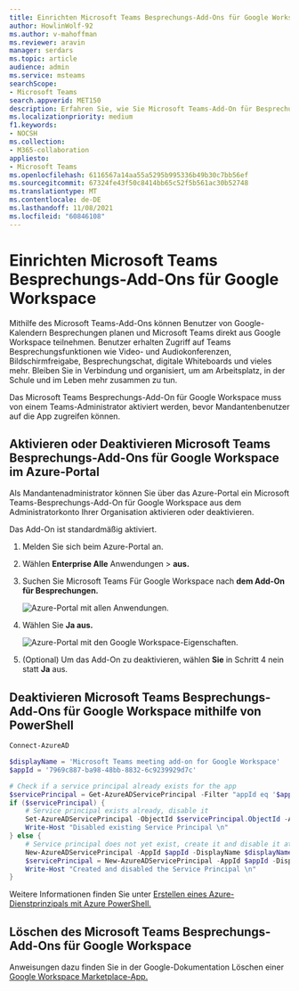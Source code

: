 ```yaml
---
title: Einrichten Microsoft Teams Besprechungs-Add-Ons für Google Workspace
author: HowlinWolf-92
ms.author: v-mahoffman
ms.reviewer: aravin
manager: serdars
ms.topic: article
audience: admin
ms.service: msteams
searchScope:
- Microsoft Teams
search.appverid: MET150
description: Erfahren Sie, wie Sie Microsoft Teams-Add-On für Besprechungen für Google Workspace einrichten.
ms.localizationpriority: medium
f1.keywords:
- NOCSH
ms.collection:
- M365-collaboration
appliesto:
- Microsoft Teams
ms.openlocfilehash: 6116567a14aa55a5295b995336b49b30c7bb56ef
ms.sourcegitcommit: 67324fe43f50c8414bb65c52f5b561ac30b52748
ms.translationtype: MT
ms.contentlocale: de-DE
ms.lasthandoff: 11/08/2021
ms.locfileid: "60846108"
---
```

# <a name="set-up-microsoft-teams-meeting-add-on-for-google-workspace"></a>Einrichten Microsoft Teams Besprechungs-Add-Ons für Google Workspace

Mithilfe des Microsoft Teams-Add-Ons können Benutzer von Google-Kalendern Besprechungen planen und Microsoft Teams direkt aus Google Workspace teilnehmen. Benutzer erhalten Zugriff auf Teams Besprechungsfunktionen wie Video- und Audiokonferenzen, Bildschirmfreigabe, Besprechungschat, digitale Whiteboards und vieles mehr. Bleiben Sie in Verbindung und organisiert, um am Arbeitsplatz, in der Schule und im Leben mehr zusammen zu tun.

Das Microsoft Teams Besprechungs-Add-On für Google Workspace muss von einem Teams-Administrator aktiviert werden, bevor Mandantenbenutzer auf die App zugreifen können.

## <a name="enable-or-disable-microsoft-teams-meeting-add-on-for-google-workspace-in-the-azure-portal"></a>Aktivieren oder Deaktivieren Microsoft Teams Besprechungs-Add-Ons für Google Workspace im Azure-Portal

Als Mandantenadministrator können Sie über das Azure-Portal ein Microsoft Teams-Besprechungs-Add-On für Google Workspace aus dem Administratorkonto Ihrer Organisation aktivieren oder deaktivieren.

Das Add-On ist standardmäßig aktiviert.

1. Melden Sie sich beim Azure-Portal an.

2. Wählen **Enterprise Alle** Anwendungen  >  **aus.**

3. Suchen Sie Microsoft Teams Für Google Workspace nach **dem Add-On für Besprechungen.**

   ![Azure-Portal mit allen Anwendungen.](media/aad-add-google-workspace.png)

4. Wählen Sie **Ja aus.**

   ![Azure-Portal mit den Google Workspace-Eigenschaften.](media/google-workspace-properties.png)

5. (Optional) Um das Add-On zu deaktivieren, wählen **Sie** in Schritt 4 nein statt **Ja** aus.

## <a name="disable-microsoft-teams-meeting-add-on-for-google-workspace-using-powershell"></a>Deaktivieren Microsoft Teams Besprechungs-Add-Ons für Google Workspace mithilfe von PowerShell

```powershell
Connect-AzureAD

$displayName = 'Microsoft Teams meeting add-on for Google Workspace'
$appId = '7969c887-ba98-48bb-8832-6c9239929d7c'

# Check if a service principal already exists for the app
$servicePrincipal = Get-AzureADServicePrincipal -Filter "appId eq '$appId'"
if ($servicePrincipal) {
    # Service principal exists already, disable it
    Set-AzureADServicePrincipal -ObjectId $servicePrincipal.ObjectId -AccountEnabled $false
    Write-Host "Disabled existing Service Principal \n"
} else {
    # Service principal does not yet exist, create it and disable it at the same time
    New-AzureADServicePrincipal -AppId $appId -DisplayName $displayName
    $servicePrincipal = New-AzureADServicePrincipal -AppId $appId -DisplayName $displayName -AccountEnabled $false
    Write-Host "Created and disabled the Service Principal \n"
}
```

Weitere Informationen finden Sie unter [Erstellen eines Azure-Dienstprinzipals mit Azure PowerShell.](/powershell/azure/create-azure-service-principal-azureps?view=azps-5.0.0)

## <a name="delete-the-microsoft-teams-meeting-add-on-for-google-workspace"></a>Löschen des Microsoft Teams Besprechungs-Add-Ons für Google Workspace

Anweisungen dazu finden Sie in der Google-Dokumentation Löschen einer [Google Workspace Marketplace-App.](https://support.google.com/a/answer/6216211?hl=en)